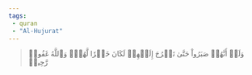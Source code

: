 ```yaml
---
tags: 
 - quran 
 - "Al-Hujurat"
---
```


> وَلَوۡ أَنَّهُمۡ صَبَرُواْ حَتَّىٰ تَخۡرُجَ إِلَيۡهِمۡ لَكَانَ خَيۡرٗا لَّهُمۡۚ وَٱللَّهُ غَفُورٞ رَّحِيمٞ
